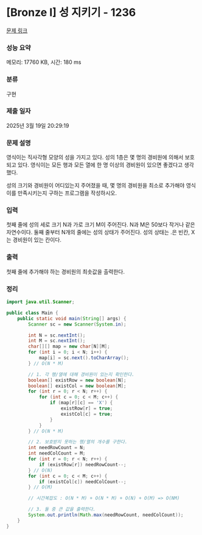 # [Bronze I] 성 지키기 - 1236 

[문제 링크](https://www.acmicpc.net/problem/1236) 

### 성능 요약

메모리: 17760 KB, 시간: 180 ms

### 분류

구현

### 제출 일자

2025년 3월 19일 20:29:19

### 문제 설명

<p>영식이는 직사각형 모양의 성을 가지고 있다. 성의 1층은 몇 명의 경비원에 의해서 보호되고 있다. 영식이는 모든 행과 모든 열에 한 명 이상의 경비원이 있으면 좋겠다고 생각했다.</p>

<p>성의 크기와 경비원이 어디있는지 주어졌을 때, 몇 명의 경비원을 최소로 추가해야 영식이를 만족시키는지 구하는 프로그램을 작성하시오.</p>

### 입력 

 <p>첫째 줄에 성의 세로 크기 N과 가로 크기 M이 주어진다. N과 M은 50보다 작거나 같은 자연수이다. 둘째 줄부터 N개의 줄에는 성의 상태가 주어진다. 성의 상태는 .은 빈칸, X는 경비원이 있는 칸이다.</p>

### 출력 

 <p>첫째 줄에 추가해야 하는 경비원의 최솟값을 출력한다.</p>

### 정리
```java
import java.util.Scanner;

public class Main {
    public static void main(String[] args) {
        Scanner sc = new Scanner(System.in);

        int N = sc.nextInt();
        int M = sc.nextInt();
        char[][] map = new char[N][M];
        for (int i = 0; i < N; i++) {
            map[i] = sc.next().toCharArray();
        } // O(N * M)

        // 1. 각 행/열에 대해 경비원이 있는지 확인한다.
        boolean[] existRow = new boolean[N];
        boolean[] existCol = new boolean[M];
        for (int r = 0; r < N; r++) {
            for (int c = 0; c < M; c++) {
                if (map[r][c] == 'X') {
                    existRow[r] = true;
                    existCol[c] = true;
                }
            }
        } // O(N * M)

        // 2. 보호받지 못하는 행/열의 개수를 구한다.
        int needRowCount = N;
        int needColCount = M;
        for (int r = 0; r < N; r++) {
            if (existRow[r]) needRowCount--;
        } // O(N)
        for (int c = 0; c < M; c++) {
            if (existCol[c]) needColCount--;
        } // O(M)

        // 시간복잡도 : O(N * M) + O(N * M) + O(N) + O(M) => O(NM)

        // 3. 둘 중 큰 값을 출력한다.
        System.out.println(Math.max(needRowCount, needColCount));
    }
}
```
